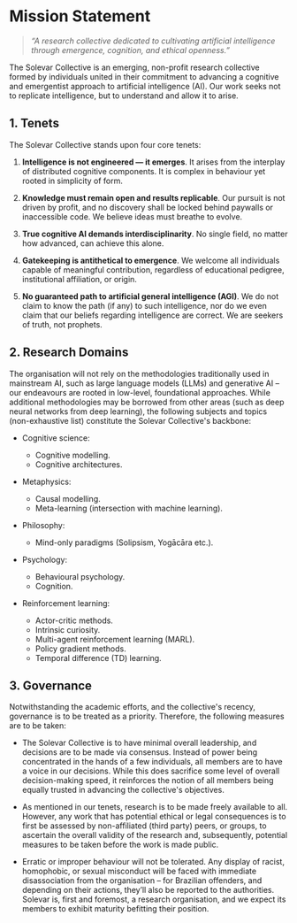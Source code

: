 # Mission Statement 

> *“A research collective dedicated to cultivating artificial intelligence through emergence, cognition, and ethical openness.”*

The Solevar Collective is an emerging, non-profit research collective formed by individuals united in their commitment to advancing a cognitive and emergentist approach to artificial intelligence (AI). Our work seeks not to replicate intelligence, but to understand and allow it to arise.  


## 1. Tenets 

The Solevar Collective stands upon four core tenets:

1. **Intelligence is not engineered — it emerges**. It arises from the interplay of distributed cognitive components. It is complex in behaviour yet rooted in simplicity of form. 

2. **Knowledge must remain open and results replicable**. Our pursuit is not driven by profit, and no discovery shall be locked behind paywalls or inaccessible code. We believe ideas must breathe to evolve. 

3. **True cognitive AI demands interdisciplinarity**. No single field, no matter how advanced, can achieve this alone. 

4. **Gatekeeping is antithetical to emergence**. We welcome all individuals capable of meaningful contribution, regardless of educational pedigree, institutional affiliation, or origin. 

5. **No guaranteed path to artificial general intelligence (AGI)**. We do not claim to know the path (if any) to such intelligence, nor do we even claim that our beliefs regarding intelligence are correct. We are seekers of truth, not prophets. 

  
## 2. Research Domains 

The organisation will not rely on the methodologies traditionally used in mainstream AI, such as large language models (LLMs) and generative AI – our endeavours are rooted in low-level, foundational approaches. While additional methodologies may be borrowed from other areas (such as deep neural networks from deep learning), the following subjects and topics (non-exhaustive list) constitute the Solevar Collective's backbone: 

- Cognitive science: 
    - Cognitive modelling. 
    - Cognitive architectures. 

- Metaphysics: 
    - Causal modelling. 
    - Meta-learning (intersection with machine learning). 

- Philosophy: 
    - Mind-only paradigms (Solipsism, Yogācāra etc.). 

- Psychology:	 
    - Behavioural psychology. 
    - Cognition. 

- Reinforcement learning: 
    - Actor-critic methods. 
    - Intrinsic curiosity. 
    - Multi-agent reinforcement learning (MARL). 
    - Policy gradient methods. 
    - Temporal difference (TD) learning. 

 
## 3. Governance 

Notwithstanding the academic efforts, and the collective's recency, governance is to be treated as a priority. Therefore, the following measures are to be taken: 

* The Solevar Collective is to have minimal overall leadership, and decisions are to be made via consensus. Instead of power being concentrated in the hands of a few individuals, all members are to have a voice in our decisions. While this does sacrifice some level of overall decision-making speed, it reinforces the notion of all members being equally trusted in advancing the collective's objectives. 

* As mentioned in our tenets, research is to be made freely available to all. However, any work that has potential ethical or legal consequences is to first be assessed by non-affiliated (third party) peers, or groups, to ascertain the overall validity of the research and, subsequently, potential measures to be taken before the work is made public. 

* Erratic or improper behaviour will not be tolerated. Any display of racist, homophobic, or sexual misconduct will be faced with immediate disassociation from the organisation – for Brazilian offenders, and depending on their actions, they’ll also be reported to the authorities. Solevar is, first and foremost, a research organisation, and we expect its members to exhibit maturity befitting their position. 